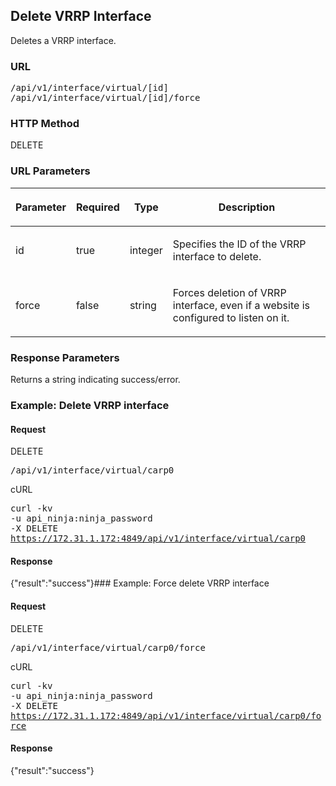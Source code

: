 ## Delete VRRP Interface

Deletes a VRRP interface.

<h3 class="Heading3">URL</h3><p class="method1">
  <kbd>/api/v1/interface/virtual/[id]<br />				/api/v1/interface/virtual/[id]/force</kbd>
</p>

<h3 class="Heading3">HTTP Method</h3><p class="method1">DELETE</p>

<h3 class="Heading3">URL Parameters</h3><table style="margin-left: 0;margin-right: auto;" cellspacing="0">
  <col />
  <col />
  <col />
  <col />
  <thead>
    <tr>
      <th>
        <p>Parameter</p>
      </th>
      <th>
        <p>Required</p>
      </th>
      <th>
        <p>Type</p>
      </th>
      <th>
        <p>Description</p>
      </th>
    </tr>
  </thead>
  <tbody>
    <tr>
      <td>
        <p>id</p>
      </td>
      <td>
        <p>true</p>
      </td>
      <td>
        <p>integer</p>
      </td>
      <td>
        <p>Specifies the ID of the VRRP interface to delete.</p>
      </td>
    </tr>
    <tr>
      <td>
        <p>force</p>
      </td>
      <td>
        <p>false</p>
      </td>
      <td>
        <p>string</p>
      </td>
      <td>
        <p>Forces deletion of VRRP interface, even if a website is configured to listen on it.</p>
      </td>
    </tr>
  </tbody>
</table><h3 class="Heading3">Response Parameters</h3>
Returns a string indicating success/error.

### Example: Delete VRRP interface

#### Request

<span class="delete">DELETE</span><p class="method">
  <kbd>/api/v1/interface/virtual/carp0</kbd>
</p>

<span class="delete">cURL</span><p class="method">
  <kbd>curl -kv <br />-u api_ninja:ninja_password <br />-X DELETE 									<br />https://172.31.1.172:4849/api/v1/interface/virtual/carp0</kbd>
</p>

#### Response

{"result":"success"}### Example: Force delete VRRP interface

#### Request

<span class="delete">DELETE</span><p class="method">
  <kbd>/api/v1/interface/virtual/carp0/force</kbd>
</p>

<span class="delete">cURL</span><p class="method">
  <kbd>curl -kv <br />-u api_ninja:ninja_password <br />-X DELETE 									<br />https://172.31.1.172:4849/api/v1/interface/virtual/carp0/force</kbd>
</p>

#### Response

{"result":"success"}

